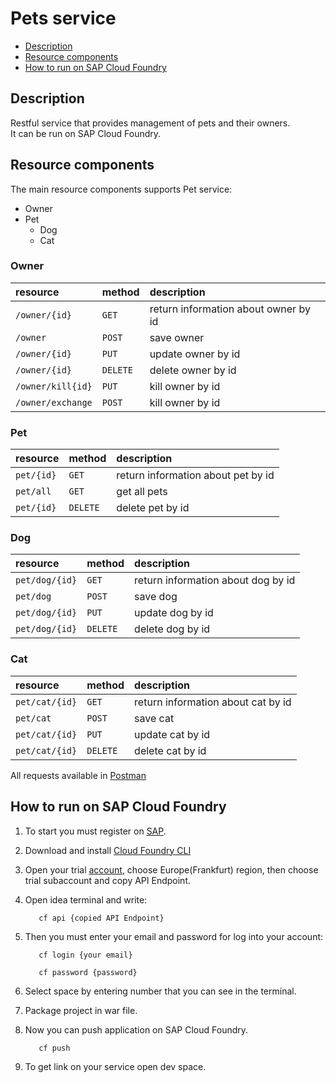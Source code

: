 # Pets service

* [Description](#description)
* [Resource components](#Resource-components)
* [How to run on SAP Cloud Foundry](#How-to-run-on-SAP-Cloud-Foundry)


## Description

Restful service that provides management of pets and their owners.  
It can be run on SAP Cloud Foundry.

## Resource components

The main resource components supports Pet service:

- Owner
- Pet
  - Dog
  - Cat

### Owner

| resource | method | description |
|:-----------------|:------------------|:------------------|
| `/owner/{id}`      |   `GET`   | return information about owner by id |
| `/owner`           |   `POST`  | save owner |
| `/owner/{id}`      |   `PUT`   | update owner by id |
| `/owner/{id}`      |  `DELETE` | delete owner by id |
| `/owner/kill{id}`  |   `PUT`   | kill owner by id |
| `/owner/exchange`  |   `POST`  | kill owner by id |

### Pet

| resource | method | description |
|:-----------------|:------------------|:------------------|
| `pet/{id}`      |   `GET`   | return information about pet by id |
| `pet/all`       |   `GET`   | get all pets |
| `pet/{id}`      |  `DELETE` | delete pet by id |

### Dog

| resource | method | description |
|:-----------------|:------------------|:------------------|
| `pet/dog/{id}`      |   `GET`   | return information about dog by id |
| `pet/dog`           |   `POST`  | save dog |
| `pet/dog/{id}`      |   `PUT`   | update dog by id |
| `pet/dog/{id}`      |  `DELETE` | delete dog by id |

### Cat

| resource | method | description |
|:-----------------|:------------------|:------------------|
| `pet/cat/{id}`      |   `GET`   | return information about cat by id |
| `pet/cat`           |   `POST`  | save cat |
| `pet/cat/{id}`      |   `PUT`   | update cat by id |
| `pet/cat/{id}`      |  `DELETE` | delete cat by id |

All requests available in [Postman](https://www.getpostman.com/collections/f9fbe3cc98ad34cdc009)

## How to run on SAP Cloud Foundry

1. To start you must register on [SAP](https://www.sap.com/).

2. Download and install [Cloud Foundry CLI](https://github.com/cloudfoundry/cli)

3. Open your trial [account](https://cockpit.hanatrial.ondemand.com/trial/#/home/trial), choose Europe(Frankfurt) region,
   then choose trial subaccount and copy API Endpoint.
   
3. Open idea terminal and write:

   ```
      cf api {copied API Endpoint}
   ```
   
4. Then you must enter your email and password for log into your account:

   ```
      cf login {your email}
   ```
   
   ```
      cf password {password}
   ```
   
5. Select space by entering number that you can see in the terminal.

6. Package project in war file.
   
6. Now you can push application on SAP Cloud Foundry.
   
   ```
      cf push
   ```
   
7. To get link on your service open dev space.



